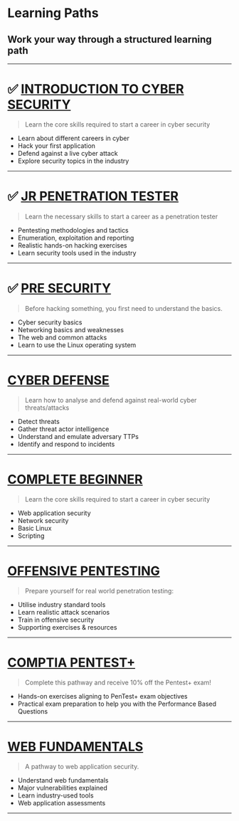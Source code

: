 # Learning Paths
## Work your way through a structured learning path

---

# ✅ [INTRODUCTION TO CYBER SECURITY](https://github.com/Anlominus/TryHackMe/blob/main/Learning%20Path/Introduction%20to%20Cyber%20Security.md)
> Learn the core skills required to start a career in cyber security
- Learn about different careers in cyber
- Hack your first application
- Defend against a live cyber attack
- Explore security topics in the industry

---

# ✅ [JR PENETRATION TESTER](https://github.com/Anlominus/TryHackMe/blob/main/Learning%20Path/Jr%20Penetration%20Tester.md)
> Learn the necessary skills to start a career as a penetration tester
- Pentesting methodologies and tactics
- Enumeration, exploitation and reporting
- Realistic hands-on hacking exercises
- Learn security tools used in the industry

---

# ✅ [PRE SECURITY](https://github.com/Anlominus/TryHackMe/blob/main/Learning%20Path/Pre%20Security.md)
> Before hacking something, you first need to understand the basics.
- Cyber security basics
- Networking basics and weaknesses
- The web and common attacks
- Learn to use the Linux operating system

---

# [CYBER DEFENSE](https://github.com/Anlominus/TryHackMe/blob/main/Learning%20Path/Cyber%20Defense.md)
> Learn how to analyse and defend against real-world cyber threats/attacks
- Detect threats
- Gather threat actor intelligence
- Understand and emulate adversary TTPs
- Identify and respond to incidents

---

# [COMPLETE BEGINNER](https://github.com/Anlominus/TryHackMe/blob/main/Learning%20Path/Complete%20Beginner.md)
> Learn the core skills required to start a career in cyber security
- Web application security
- Network security
- Basic Linux
- Scripting

---

# [OFFENSIVE PENTESTING](https://github.com/Anlominus/TryHackMe/blob/main/Learning%20Path/Offensive%20Pentesting.md)
> Prepare yourself for real world penetration testing:
- Utilise industry standard tools
- Learn realistic attack scenarios
- Train in offensive security
- Supporting exercises & resources

---

# [COMPTIA PENTEST+](https://github.com/Anlominus/TryHackMe/blob/main/Learning%20Path/CompTIA%20Pentest%2B.md)
> Complete this pathway and receive 10% off the Pentest+ exam!
- Hands-on exercises aligning to PenTest+ exam objectives
- Practical exam preparation to help you with the Performance Based Questions

---

# [WEB FUNDAMENTALS](https://github.com/Anlominus/TryHackMe/blob/main/Learning%20Path/Web%20Fundamentals.md)
> A pathway to web application security.
- Understand web fundamentals
- Major vulnerabilities explained
- Learn industry-used tools
- Web application assessments

---
